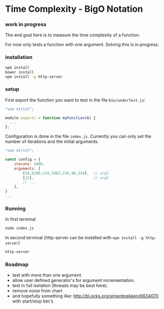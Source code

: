 # Time Complexity - BigO Notation

### work in progress

The end goal here is to measure the time complexity of a function.

For now only tests a function with one argument. Solving this is in progress.

### installation
```bash
npm install
bower install
npm install -g http-server
```

### setup

First export the function you want to test in the file `bin/underTest.js`:
```javascript
"use strict";

module.exports = function myFunction(A) {
  ...
};
```

Configuration is done in the file `index.js`. Currently you can only set the
number of iterations and the initial arguments.
```javascript
"use strict";

const config = {
    iterate: 1000,
    arguments: [
        [34,6298,234,2983,234,98,234],  // arg1
        [12],                           // arg2
        // ...
    ],
}
...
```

### Running
In first terminal
```bash
node index.js
```
In second terminal (http-server can be installed with `npm install -g
http-server`)
```bash
http-server
```

### Roadmap

 - test with more than one argument
 - allow user defined generator's for argument incrementation.
 - test in full isolation (threads may be best here).
 - remove noise from chart
 - and hopefully something like: http://bl.ocks.org/simenbrekken/6634070 with start/stop btn's
